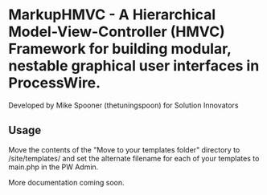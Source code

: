 # MarkupHMVC - A Hierarchical Model-View-Controller (HMVC) Framework for building modular, nestable graphical user interfaces in ProcessWire.
Developed by Mike Spooner (thetuningspoon) for Solution Innovators

## Usage
Move the contents of the "Move to your templates folder" directory to /site/templates/ and set the alternate filename for each of your templates to main.php in the PW Admin.

More documentation coming soon.
